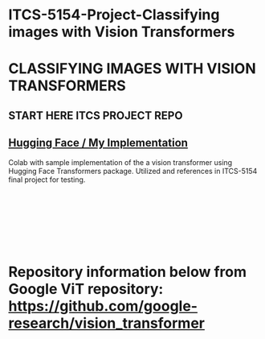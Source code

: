 # ITCS-5154-Project-Classifying images with Vision Transformers

# CLASSIFYING IMAGES WITH VISION TRANSFORMERS
## START HERE ITCS PROJECT REPO 
## [Hugging Face / My Implementation](https://colab.research.google.com/drive/14pucUp_xyHjtjE-LI-ijRhR2DXCZPPfN?usp=sharing)
Colab with sample implementation of the a vision transformer using Hugging Face Transformers package. Utilized and references in ITCS-5154 final project for testing.
<br />
<br />
<br />
<br />
<br />
<br />
<br />
<br />



# Repository information below from Google ViT repository: https://github.com/google-research/vision_transformer
